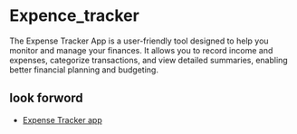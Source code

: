 # Expence_tracker

The Expense Tracker App is a user-friendly tool designed to help you monitor and manage your finances. It allows you to record income and expenses, categorize transactions, and view detailed summaries, enabling better financial planning and budgeting.

## look forword 





- [Expense Tracker app ](https://github.com/sania0098/Expense_tracker/tree/master/lib)
